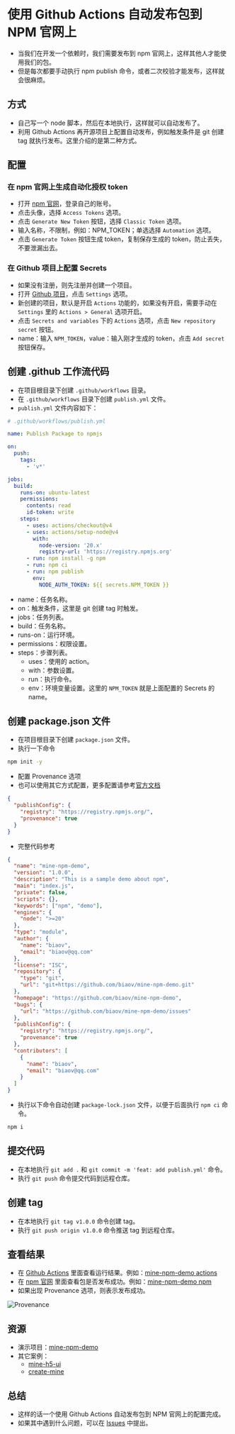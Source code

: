 # 使用 Github Actions 自动发布包到 NPM 官网上

- 当我们在开发一个依赖时，我们需要发布到 npm 官网上，这样其他人才能使用我们的包。
- 但是每次都要手动执行 npm publish 命令，或者二次校验才能发布，这样就会很麻烦。

## 方式

- 自己写一个 node 脚本，然后在本地执行，这样就可以自动发布了。
- 利用 Github Actions 再开源项目上配置自动发布，例如触发条件是 git 创建 tag 就执行发布。这里介绍的是第二种方式。

## 配置

### 在 npm 官网上生成自动化授权 token

- 打开 [npm 官网](https://www.npmjs.com/)，登录自己的账号。
- 点击头像，选择 `Access Tokens` 选项。
- 点击 `Generate New Token` 按钮，选择 `Classic Token` 选项。
- 输入名称，不限制，例如：NPM_TOKEN；单选选择 `Automation` 选项。
- 点击 `Generate Token` 按钮生成 token，复制保存生成的 token，防止丢失，不要泄漏出去。

### 在 Github 项目上配置 Secrets

- 如果没有注册，则先注册并创建一个项目。
- 打开 [Github 项目](https://github.com/)，点击 `Settings` 选项。
- 新创建的项目，默认是开启 `Actions` 功能的，如果没有开启，需要手动在 `Settings` 里的 `Actions > General` 选项开启。
- 点击 `Secrets and variables` 下的 `Actions` 选项，点击 `New repository secret` 按钮。
- name：输入 `NPM_TOKEN`，value：输入刚才生成的 token，点击 `Add secret` 按钮保存。

## 创建 .github 工作流代码

- 在项目根目录下创建 `.github/workflows` 目录。
- 在 `.github/workflows` 目录下创建 `publish.yml` 文件。
- `publish.yml` 文件内容如下：

```yml
# .github/workflows/publish.yml

name: Publish Package to npmjs

on:
  push:
    tags:
      - 'v*'

jobs:
  build:
    runs-on: ubuntu-latest
    permissions:
      contents: read
      id-token: write
    steps:
      - uses: actions/checkout@v4
      - uses: actions/setup-node@v4
        with:
          node-version: '20.x'
          registry-url: 'https://registry.npmjs.org'
      - run: npm install -g npm
      - run: npm ci
      - run: npm publish
        env:
          NODE_AUTH_TOKEN: ${{ secrets.NPM_TOKEN }}
```

- name：任务名称。
- on：触发条件，这里是 git 创建 tag 时触发。
- jobs：任务列表。
- build：任务名称。
- runs-on：运行环境。
- permissions：权限设置。
- steps：步骤列表。
  - uses：使用的 action。
  - with：参数设置。
  - run：执行命令。
  - env：环境变量设置。这里的 `NPM_TOKEN` 就是上面配置的 Secrets 的 name。

## 创建 package.json 文件

- 在项目根目录下创建 `package.json` 文件。
- 执行一下命令

```sh
npm init -y
```

- 配置 Provenance 选项
- 也可以使用其它方式配置，更多配置请参考[官方文档
  ](https://docs.npmjs.com/generating-provenance-statements)

```json
{
  "publishConfig": {
    "registry": "https://registry.npmjs.org/",
    "provenance": true
  }
}
```

- 完整代码参考

```json
{
  "name": "mine-npm-demo",
  "version": "1.0.0",
  "description": "This is a sample demo about npm",
  "main": "index.js",
  "private": false,
  "scripts": {},
  "keywords": ["npm", "demo"],
  "engines": {
    "node": ">=20"
  },
  "type": "module",
  "author": {
    "name": "biaov",
    "email": "biaov@qq.com"
  },
  "license": "ISC",
  "repository": {
    "type": "git",
    "url": "git+https://github.com/biaov/mine-npm-demo.git"
  },
  "homepage": "https://github.com/biaov/mine-npm-demo",
  "bugs": {
    "url": "https://github.com/biaov/mine-npm-demo/issues"
  },
  "publishConfig": {
    "registry": "https://registry.npmjs.org/",
    "provenance": true
  },
  "contributors": [
    {
      "name": "biaov",
      "email": "biaov@qq.com"
    }
  ]
}
```

- 执行以下命令自动创建 `package-lock.json` 文件，以便于后面执行 `npm ci` 命令。

```sh
npm i
```

## 提交代码

- 在本地执行 `git add .` 和 `git commit -m 'feat: add publish.yml'` 命令。
- 执行 `git push` 命令提交代码到远程仓库。

## 创建 tag

- 在本地执行 `git tag v1.0.0` 命令创建 tag。
- 执行 `git push origin v1.0.0` 命令推送 tag 到远程仓库。

## 查看结果

- 在 [Github Actions](https://github.com/) 里面查看运行结果。例如：[mine-npm-demo actions](https://github.com/biaov/mine-npm-demo/actions)
- 在 [npm 官网](https://www.npmjs.com/) 里面查看包是否发布成功。例如：[mine-npm-demo npm](https://www.npmjs.com/package/mine-npm-demo)
- 如果出现 Provenance 选项，则表示发布成功。

![Provenance](https://img-blog.csdnimg.cn/direct/b1e6af22fbf54b52b9f07635e0d5a0dd.png#pic_center)

## 资源

- 演示项目：[mine-npm-demo](https://github.com/biaov/mine-npm-demo.git)
- 其它案例：
  - [mine-h5-ui](https://github.com/biaov/mine-h5-ui.git)
  - [create-mine](https://github.com/biaov/create-mine.git)

## 总结

- 这样的话一个使用 Github Actions 自动发布包到 NPM 官网上的配置完成。
- 如果其中遇到什么问题，可以在 [Issues](https://github.com/biaov/mine-npm-demo/issues) 中提出。
